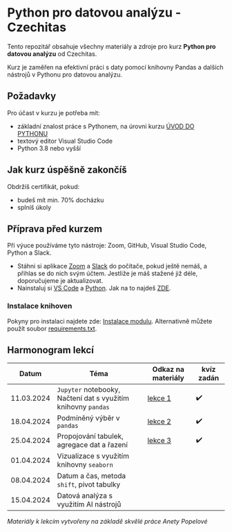 # Python pro datovou analýzu - Czechitas

Tento repozitář obsahuje všechny materiály a zdroje pro kurz **Python pro datovou analýzu** od Czechitas.

Kurz je zaměřen na efektivní práci s daty pomocí knihovny Pandas a dalších nástrojů v Pythonu pro datovou analýzu.

## Požadavky

Pro účast v kurzu je potřeba mít:

- základní znalost práce s Pythonem, na úrovni kurzu [ÚVOD DO PYTHONU](https://www.czechitas.cz/kurzy/uvod-do-pythonu)
- textový editor Visual Studio Code
- Python 3.8 nebo vyšší

## Jak kurz úspěšně zakončíš

Obdržíš certifikát, pokud:

- budeš mít min. 70% docházku
- splníš úkoly

## Příprava před kurzem

Při výuce používáme tyto nástroje: Zoom, GitHub, Visual Studio Code, Python a Slack.

- Stáhni si aplikace [Zoom](https://zoom.us/download) a [Slack](https://slack.com/) do počítače, pokud ještě nemáš, a
  přihlas se do nich svým účtem. Jestliže je máš stažené již déle, doporučujeme je aktualizovat.
- Nainstaluj si [VS Code](https://code.visualstudio.com/download)
  a [Python](https://marketplace.visualstudio.com/items?itemName=ms-python.python). Jak na to
  najdeš [ZDE](https://kodim.cz/programovani/uvod-do-progr-1/priprava/jazyky-nastroje/instalace-python).

### Instalace knihoven

Pokyny pro instalaci najdete
zde: [Instalace modulu](https://kodim.cz/analyza-dat/python-data-1/python-pro-data-1/instalace/instalace-modulu).
Alternativně můžete použít soubor [requirements.txt](requirements.txt).

## Harmonogram lekcí

| Datum      | Téma                                                          | Odkaz na materiály            | kvíz zadán |
|------------|---------------------------------------------------------------|-------------------------------|------------|
| 11.03.2024 | `Jupyter` notebooky, Načtení dat s využitím knihovny `pandas` | [lekce 1](notebooks/lekce-01) | ✔️         | 
| 18.04.2024 | Podmíněný výběr v `pandas`                                    | [lekce 2](notebooks/lekce-02) | ✔️         |
| 25.04.2024 | Propojování tabulek, agregace dat a řazení                    | [lekce 3](notebooks/lekce-03) | ✔️         |
| 01.04.2024 | Vizualizace s využitím knihovny `seaborn`                     |                               |            |
| 08.04.2024 | Datum a čas, metoda `shift`, pivot tabulky                    |                               |            |
| 15.04.2024 | Datová analýza s využitím AI nástrojů                         |                               |            |

*Materiály k lekcím vytvořeny na základě skvělé práce Anety Popelové*